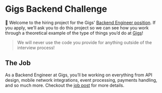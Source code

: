 # Gigs Backend Challenge

👋 Welcome to the hiring project for the Gigs' [Backend Engineer position][position]. If you apply, we’ll ask you to do this project so we can see how you work through a theoretical example of the type of things you’d do at [Gigs]!

> We will never use the code you provide for anything outside of the interview process!

## The Job

As a Backend Engineer at Gigs, you’ll be working on everything from API design, mobile network integrations, event processing, payments handling, and so much more. Checkout the [job post][position] for more details.

[gigs]: https://gigs.com
[position]: https://www.notion.so/wearegigs/Senior-Backend-Engineer-f-m-x-f835f407269e4c3c8c8030fd45896b2e
